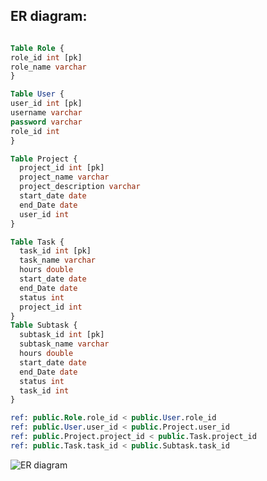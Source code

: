 <h2>ER diagram:</h2>

```SQL

Table Role {
role_id int [pk]
role_name varchar
}

Table User {
user_id int [pk]
username varchar
password varchar
role_id int
}

Table Project {
  project_id int [pk]
  project_name varchar
  project_description varchar
  start_date date
  end_Date date
  user_id int
}

Table Task {
  task_id int [pk]
  task_name varchar
  hours double
  start_date date
  end_Date date
  status int
  project_id int
}
Table Subtask {
  subtask_id int [pk]
  subtask_name varchar
  hours double
  start_date date
  end_Date date
  status int
  task_id int
}

ref: public.Role.role_id < public.User.role_id
ref: public.User.user_id < public.Project.user_id
ref: public.Project.project_id < public.Task.project_id
ref: public.Task.task_id < public.Subtask.task_id

```

![ER diagram](https://github.com/LilNiclas/EksamensProjekt/assets/113116068/251e7eab-7f74-45e6-90bc-d31f0878f55c)

